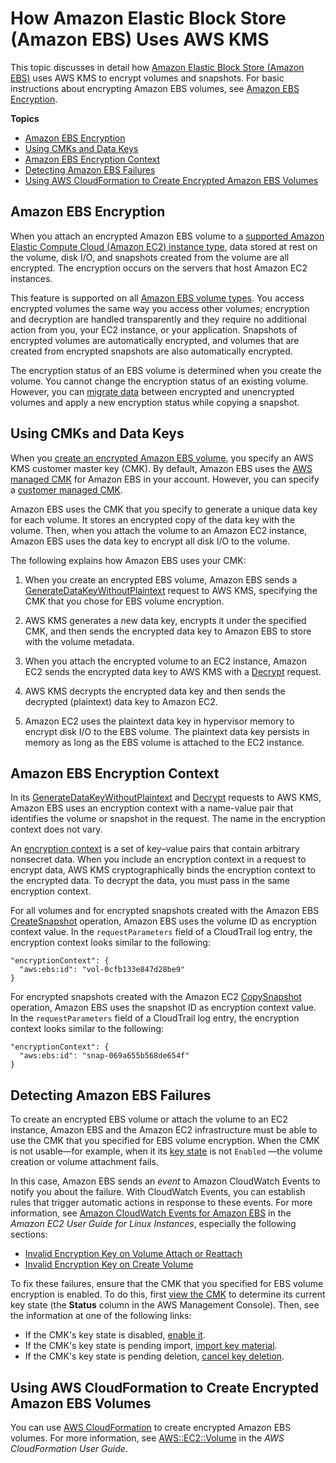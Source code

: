# How Amazon Elastic Block Store \(Amazon EBS\) Uses AWS KMS<a name="services-ebs"></a>

This topic discusses in detail how [Amazon Elastic Block Store \(Amazon EBS\)](https://docs.aws.amazon.com/AWSEC2/latest/UserGuide/AmazonEBS.html) uses AWS KMS to encrypt volumes and snapshots\. For basic instructions about encrypting Amazon EBS volumes, see [Amazon EBS Encryption](https://docs.aws.amazon.com/AWSEC2/latest/UserGuide/EBSEncryption.html)\.

**Topics**
+ [Amazon EBS Encryption](#ebs-encrypt)
+ [Using CMKs and Data Keys](#ebs-cmk)
+ [Amazon EBS Encryption Context](#ebs-encryption-context)
+ [Detecting Amazon EBS Failures](#ebs-failures)
+ [Using AWS CloudFormation to Create Encrypted Amazon EBS Volumes](#ebs-encryption-using-cloudformation)

## Amazon EBS Encryption<a name="ebs-encrypt"></a>

When you attach an encrypted Amazon EBS volume to a [supported Amazon Elastic Compute Cloud \(Amazon EC2\) instance type](https://docs.aws.amazon.com/AWSEC2/latest/UserGuide/EBSEncryption.html#EBSEncryption_supported_instances), data stored at rest on the volume, disk I/O, and snapshots created from the volume are all encrypted\. The encryption occurs on the servers that host Amazon EC2 instances\.

This feature is supported on all [Amazon EBS volume types](https://docs.aws.amazon.com/AWSEC2/latest/UserGuide/EBSVolumeTypes.html)\. You access encrypted volumes the same way you access other volumes; encryption and decryption are handled transparently and they require no additional action from you, your EC2 instance, or your application\. Snapshots of encrypted volumes are automatically encrypted, and volumes that are created from encrypted snapshots are also automatically encrypted\.

The encryption status of an EBS volume is determined when you create the volume\. You cannot change the encryption status of an existing volume\. However, you can [migrate data](https://docs.aws.amazon.com/AWSEC2/latest/UserGuide/EBSEncryption.html#EBSEncryption_considerations) between encrypted and unencrypted volumes and apply a new encryption status while copying a snapshot\.

## Using CMKs and Data Keys<a name="ebs-cmk"></a>

When you [create an encrypted Amazon EBS volume](https://docs.aws.amazon.com/AWSEC2/latest/UserGuide/ebs-creating-volume.html), you specify an AWS KMS customer master key \(CMK\)\. By default, Amazon EBS uses the [AWS managed CMK](concepts.md#aws-managed-cmk) for Amazon EBS in your account\. However, you can specify a [customer managed CMK](concepts.md#customer-cmk)\. 

Amazon EBS uses the CMK that you specify to generate a unique data key for each volume\. It stores an encrypted copy of the data key with the volume\. Then, when you attach the volume to an Amazon EC2 instance, Amazon EBS uses the data key to encrypt all disk I/O to the volume\.

The following explains how Amazon EBS uses your CMK:

1. When you create an encrypted EBS volume, Amazon EBS sends a [GenerateDataKeyWithoutPlaintext](https://docs.aws.amazon.com/kms/latest/APIReference/API_GenerateDataKeyWithoutPlaintext.html) request to AWS KMS, specifying the CMK that you chose for EBS volume encryption\.

1. AWS KMS generates a new data key, encrypts it under the specified CMK, and then sends the encrypted data key to Amazon EBS to store with the volume metadata\.

1. When you attach the encrypted volume to an EC2 instance, Amazon EC2 sends the encrypted data key to AWS KMS with a [Decrypt](https://docs.aws.amazon.com/kms/latest/APIReference/API_Decrypt.html) request\.

1. AWS KMS decrypts the encrypted data key and then sends the decrypted \(plaintext\) data key to Amazon EC2\.

1. Amazon EC2 uses the plaintext data key in hypervisor memory to encrypt disk I/O to the EBS volume\. The plaintext data key persists in memory as long as the EBS volume is attached to the EC2 instance\.

## Amazon EBS Encryption Context<a name="ebs-encryption-context"></a>

In its [GenerateDataKeyWithoutPlaintext](https://docs.aws.amazon.com/kms/latest/APIReference/API_GenerateDataKey.html) and [Decrypt](https://docs.aws.amazon.com/kms/latest/APIReference/API_Decrypt.html) requests to AWS KMS, Amazon EBS uses an encryption context with a name\-value pair that identifies the volume or snapshot in the request\. The name in the encryption context does not vary\.

An [encryption context](https://docs.aws.amazon.com/kms/latest/developerguide/concepts.html#encrypt_context) is a set of key–value pairs that contain arbitrary nonsecret data\. When you include an encryption context in a request to encrypt data, AWS KMS cryptographically binds the encryption context to the encrypted data\. To decrypt the data, you must pass in the same encryption context\.

For all volumes and for encrypted snapshots created with the Amazon EBS [CreateSnapshot](https://docs.aws.amazon.com/AWSEC2/latest/APIReference/API_CreateSnapshot.html) operation, Amazon EBS uses the volume ID as encryption context value\. In the `requestParameters` field of a CloudTrail log entry, the encryption context looks similar to the following:

```
"encryptionContext": {
  "aws:ebs:id": "vol-0cfb133e847d28be9"
}
```

For encrypted snapshots created with the Amazon EC2 [CopySnapshot](https://docs.aws.amazon.com/AWSEC2/latest/APIReference/API_CopySnapshot.html) operation, Amazon EBS uses the snapshot ID as encryption context value\. In the `requestParameters` field of a CloudTrail log entry, the encryption context looks similar to the following:

```
"encryptionContext": {
  "aws:ebs:id": "snap-069a655b568de654f"
}
```

## Detecting Amazon EBS Failures<a name="ebs-failures"></a>

To create an encrypted EBS volume or attach the volume to an EC2 instance, Amazon EBS and the Amazon EC2 infrastructure must be able to use the CMK that you specified for EBS volume encryption\. When the CMK is not usable—for example, when it its [key state](key-state.md) is not `Enabled` —the volume creation or volume attachment fails\.

 In this case, Amazon EBS sends an *event* to Amazon CloudWatch Events to notify you about the failure\. With CloudWatch Events, you can establish rules that trigger automatic actions in response to these events\. For more information, see [Amazon CloudWatch Events for Amazon EBS](https://docs.aws.amazon.com/AWSEC2/latest/UserGuide/ebs-cloud-watch-events.html) in the *Amazon EC2 User Guide for Linux Instances*, especially the following sections:
+ [Invalid Encryption Key on Volume Attach or Reattach](https://docs.aws.amazon.com/AWSEC2/latest/UserGuide/ebs-cloud-watch-events.html#attach-fail-key)
+ [Invalid Encryption Key on Create Volume](https://docs.aws.amazon.com/AWSEC2/latest/UserGuide/ebs-cloud-watch-events.html#create-fail-key)

To fix these failures, ensure that the CMK that you specified for EBS volume encryption is enabled\. To do this, first [view the CMK](viewing-keys.md) to determine its current key state \(the **Status** column in the AWS Management Console\)\. Then, see the information at one of the following links:
+ If the CMK's key state is disabled, [enable it](enabling-keys.md)\.
+ If the CMK's key state is pending import, [import key material](importing-keys.md#importing-keys-overview)\.
+ If the CMK's key state is pending deletion, [cancel key deletion](deleting-keys.md#deleting-keys-scheduling-key-deletion)\.

## Using AWS CloudFormation to Create Encrypted Amazon EBS Volumes<a name="ebs-encryption-using-cloudformation"></a>

You can use [AWS CloudFormation](https://aws.amazon.com/cloudformation/) to create encrypted Amazon EBS volumes\. For more information, see [AWS::EC2::Volume](https://docs.aws.amazon.com/AWSCloudFormation/latest/UserGuide/aws-properties-ec2-ebs-volume.html) in the *AWS CloudFormation User Guide*\.
